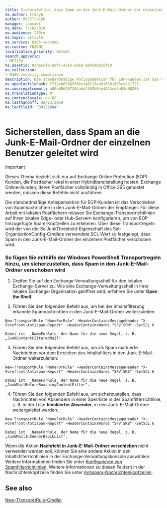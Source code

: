 ```yaml
---
title: Sicherstellen, dass Spam an die Junk-E-Mail-Ordner der einzelnen Benutzer geleitet wird
ms.author: tracyp
author: MSFTTracyP
manager: laurawi
ms.date: 7/16/2016
ms.audience: ITPro
ms.topic: article
ms.service: O365-seccomp
ms.custom: TN2DMC
localization_priority: Normal
search.appverid:
- MET150
ms.assetid: 0cbaccf8-4afc-47e3-a36d-a84598a55fb8
ms.collection:
- M365-security-compliance
description: Die standardmäßige Antispamaktion für EOP-Kunden ist das Verschieben von Spamnachrichten in den Junk-E-Mail-Ordner der Empfänger. Für diese Arbeit mit lokalen Postfächern müssen Sie Exchange-Transportrichtlinien auf Ihren lokalen Edge- oder Hub-Servern konfigurieren, um von EOP hinzugefügte Spam-Kopfzeilen zu erkennen. Über diese Transportregeln wird der von der SclJunkThreshold-Eigenschaft des Set-OrganizationConfig-Cmdlets verwendete SCL-Wert so festgelegt, dass Spam in den Junk-E-Mail-Ordner der einzelnen Postfächer verschoben wird.
ms.openlocfilehash: f712e66934956bcf46215e4016501003ce9b1725
ms.sourcegitcommit: a80bd8626720fabdf592b84e4424cd3a83d08280
ms.translationtype: MT
ms.contentlocale: de-DE
ms.lasthandoff: 02/23/2019
ms.locfileid: "30222884"
---
```

# <a name="ensure-that-spam-is-routed-to-each-users-junk-email-folder"></a>Sicherstellen, dass Spam an die Junk-E-Mail-Ordner der einzelnen Benutzer geleitet wird

> [!IMPORTANT]
> Dieses Thema bezieht sich nur auf Exchange Online Protection (EOP)-Kunden, die Postfächer lokal in einer Hybridbereitstellung hosten. Exchange Online-Kunden, deren Postfächer vollständig in Office 365 gehostet werden, müssen diese Befehle nicht ausführen. 
  
Die standardmäßige Antispamaktion für EOP-Kunden ist das Verschieben von Spamnachrichten in den Junk-E-Mail-Ordner der Empfänger. Für diese Arbeit mit lokalen Postfächern müssen Sie Exchange-Transportrichtlinien auf Ihren lokalen Edge- oder Hub-Servern konfigurieren, um von EOP hinzugefügte Spam-Kopfzeilen zu erkennen. Über diese Transportregeln wird der von der SclJunkThreshold-Eigenschaft des Set-OrganizationConfig-Cmdlets verwendete SCL-Wert so festgelegt, dass Spam in den Junk-E-Mail-Ordner der einzelnen Postfächer verschoben wird. 
  
### <a name="to-add-transport-rules-to-ensure-spam-is-moved-to-the-junk-email-folder-by-using-windows-powershell"></a>So fügen Sie mithilfe der Windows PowerShell Transportregeln hinzu, um sicherzustellen, dass Spam in den Junk-E-Mail-Ordner verschoben wird

1. Greifen Sie auf den Exchange-Verwaltungsshell für den lokalen Exchange-Server zu. Wie eine Exchange-Verwaltungsshell in Ihrer lokalen Exchange-Organisation geöffnet wird, erfahren Sie unter **Open the Shell**.
    
2. Führen Sie den folgenden Befehl aus, um bei der Inhaltsfilterung erkannte Spamnachrichten in den Junk-E-Mail-Ordner weiterzuleiten:
    
  ```
  New-TransportRule "NameForRule" -HeaderContainsMessageHeader "X-Forefront-Antispam-Report" -HeaderContainsWords "SFV:SPM" -SetSCL 6
  ```

    Dabei ist  _NameForRule_ der Name für die neue Regel, z. B. „JunkContentFilteredMail". 
    
3. Führen Sie den folgenden Befehl aus, um als Spam markierte Nachrichten vor dem Erreichen des Inhaltsfilters in den Junk-E-Mail-Ordner weiterzuleiten:
    
  ```
  New-TransportRule "NameForRule" -HeaderContainsMessageHeader "X-Forefront-Antispam-Report" -HeaderContainsWords "SFV:SKS" -SetSCL 6
  ```

    Dabei ist  _NameForRule_ der Name für die neue Regel, z. B. „JunkMailBeforeReachingContentFilter". 
    
4. Führen Sie den folgenden Befehl aus, um sicherzustellen, dass Nachrichten von Absendern in einer Sperrliste in der Spamfilterrichtlinie, z. B. in der Liste **blockierter Absender**, in den Junk-E-Mail-Ordner weitergeleitet werden: 
    
  ```
  New-TransportRule "NameForRule" -HeaderContainsMessageHeader "X-Forefront-Antispam-Report" -HeaderContainsWords "SFV:SKB" -SetSCL 6
  ```

    Dabei ist  _NameForRule_ der Name für die neue Regel, z. B. „JunkMailInSenderBlockList". 
    
Wenn die Aktion **Nachricht in Junk-E-Mail-Ordner verschieben** nicht verwendet werden soll, können Sie eine andere Aktion in den Inhaltsfilterrichtlinien in der Exchange-Verwaltungskonsole auswählen. Weitere Informationen finden Sie unter [Konfigurieren von Spamfilterrichtlinien](configure-your-spam-filter-policies.md). Weitere Informationen zu diesen Feldern in der Nachrichtenkopfzeile finden Sie unter [Antispam-Nachrichtenkopfzeilen](anti-spam-message-headers.md).
  
## <a name="see-also"></a>See also

[New-TransportRule-Cmdlet](https://technet.microsoft.com/library/bb125138%28v=exchg.160%29.aspx)

